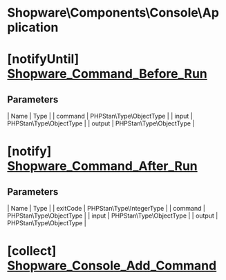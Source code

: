 # Shopware\Components\Console\Application

# [notifyUntil] [Shopware_Command_Before_Run](https://github.com/shopware/shopware/blob/5.6/engine/Shopware/Components/Console/Application.php#L117)

## Parameters
| Name        | Type           |
| command        | PHPStan\Type\ObjectType           |
| input        | PHPStan\Type\ObjectType           |
| output        | PHPStan\Type\ObjectType           |
# [notify] [Shopware_Command_After_Run](https://github.com/shopware/shopware/blob/5.6/engine/Shopware/Components/Console/Application.php#L129)

## Parameters
| Name        | Type           |
| exitCode        | PHPStan\Type\IntegerType           |
| command        | PHPStan\Type\ObjectType           |
| input        | PHPStan\Type\ObjectType           |
| output        | PHPStan\Type\ObjectType           |
# [collect] [Shopware_Console_Add_Command](https://github.com/shopware/shopware/blob/5.6/engine/Shopware/Components/Console/Application.php#L178)

